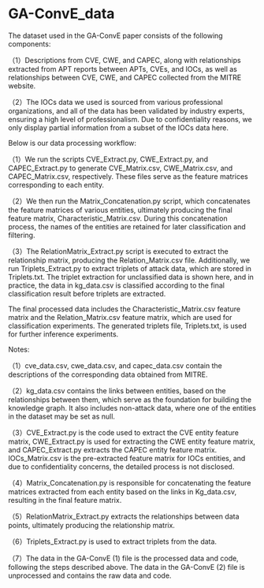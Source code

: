 # GA-ConvE_data
The dataset used in the GA-ConvE paper consists of the following components:

（1）Descriptions from CVE, CWE, and CAPEC, along with relationships extracted from APT reports between APTs, CVEs, and IOCs, as well as relationships between CVE, CWE, and CAPEC collected from the MITRE website.

（2）The IOCs data we used is sourced from various professional organizations, and all of the data has been validated by industry experts, ensuring a high level of professionalism. Due to confidentiality reasons, we only display partial information from a subset of the IOCs data here.

Below is our data processing workflow:

（1）We run the scripts CVE_Extract.py, CWE_Extract.py, and CAPEC_Extract.py to generate CVE_Matrix.csv, CWE_Matrix.csv, and CAPEC_Matrix.csv, respectively. These files serve as the feature matrices corresponding to each entity.

（2）We then run the Matrix_Concatenation.py script, which concatenates the feature matrices of various entities, ultimately producing the final feature matrix, Characteristic_Matrix.csv. During this concatenation process, the names of the entities are retained for later classification and filtering.

（3）The RelationMatrix_Extract.py script is executed to extract the relationship matrix, producing the Relation_Matrix.csv file. Additionally, we run Triplets_Extract.py to extract triplets of attack data, which are stored in Triplets.txt. The triplet extraction for unclassified data is shown here, and in practice, the data in kg_data.csv is classified according to the final classification result before triplets are extracted.

The final processed data includes the Characteristic_Matrix.csv feature matrix and the Relation_Matrix.csv feature matrix, which are used for classification experiments. The generated triplets file, Triplets.txt, is used for further inference experiments.

Notes:

（1）cve_data.csv, cwe_data.csv, and capec_data.csv contain the descriptions of the corresponding data obtained from MITRE.

（2）kg_data.csv contains the links between entities, based on the relationships between them, which serve as the foundation for building the knowledge graph. It also includes non-attack data, where one of the entities in the dataset may be set as null.

（3）CVE_Extract.py is the code used to extract the CVE entity feature matrix, CWE_Extract.py is used for extracting the CWE entity feature matrix, and CAPEC_Extract.py extracts the CAPEC entity feature matrix. IOCs_Matrix.csv is the pre-extracted feature matrix for IOCs entities, and due to confidentiality concerns, the detailed process is not disclosed.

（4）Matrix_Concatenation.py is responsible for concatenating the feature matrices extracted from each entity based on the links in Kg_data.csv, resulting in the final feature matrix.

（5）RelationMatrix_Extract.py extracts the relationships between data points, ultimately producing the relationship matrix.

（6）Triplets_Extract.py is used to extract triplets from the data.

（7）The data in the GA-ConvE (1) file is the processed data and code, following the steps described above. The data in the GA-ConvE (2) file is unprocessed and contains the raw data and code.

